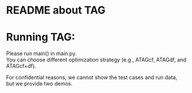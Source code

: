 README about TAG
====

# Running TAG:

Please run main() in main.py.  
You can choose different optimization strategy (e.g., ATAGcf, ATAGdf, and ATAGcf+df).  

For confidential reasons, we cannot show the test cases and run data,   
but we provide two demos.
